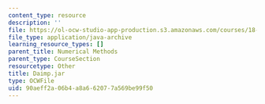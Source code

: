 ```yaml
---
content_type: resource
description: ''
file: https://ol-ocw-studio-app-production.s3.amazonaws.com/courses/18-03sc-differential-equations-fall-2011/90aeff2a06b4a8a662077a569be99f50_Daimp.jar
file_type: application/java-archive
learning_resource_types: []
parent_title: Numerical Methods
parent_type: CourseSection
resourcetype: Other
title: Daimp.jar
type: OCWFile
uid: 90aeff2a-06b4-a8a6-6207-7a569be99f50
---
```

